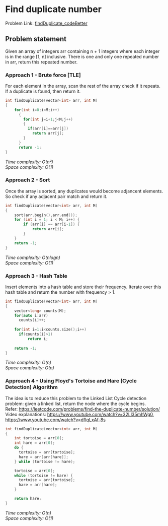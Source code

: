 # Find duplicate number
Problem Link: [findDuplicate_codeBetter](https://www.hackerrank.com/contests/temp-1621067388/challenges/algorithm-find-the-impostor)

## Problem statement
Given an array of integers arr containing n + 1 integers where each integer is in the range [1, n] inclusive.
There is one and only one repeated number in arr, return this repeated number.

### Approach 1 - Brute force [TLE]
For each element in the array, scan the rest of the array check if it repeats. If a duplicate is found, then return it.   
```cpp
int findDuplicate(vector<int> arr, int M)
{
    for(int i=0;i<M;i++)
      {
        for(int j=i+1;j<M;j++)
        {
          if(arr[i]==arr[j])
            return arr[j];
        }
      }
      return -1;
}
```
*Time complexity: O(n²)*   
*Space complexity: O(1)*


### Approach 2 - Sort
Once the array is sorted, any duplicates would become adjancent elements. So check if any adjacent pair match and return it.  
```cpp
int findDuplicate(vector<int> arr, int M)
{
    sort(arr.begin(),arr.end());
    for (int i = 1; i < M; i++) {
        if (arr[i] == arr[i-1]) {
            return arr[i];
        }
    }
    return -1;
}
```
*Time complexity: O(nlogn)*   
*Space complexity: O(1)*

### Approach 3 - Hash Table
Insert elements into a hash table and store their frequency. Iterate over this hash table and return the number with frequency > 1.
```cpp
int findDuplicate(vector<int> arr, int M)
{
    vector<long> counts(M);
    for(auto i:arr)
      counts[i]++;
  
    for(int i=1;i<counts.size();i++)
      if(counts[i]>1)
          return i;
  
    return -1;
}
```
*Time complexity: O(n)*   
*Space complexity: O(n)*

### Approach 4 - Using Floyd's Tortoise and Hare (Cycle Detection) Algorithm
The idea is to reduce this problem to the Linked List Cycle detection problem: given a linked list, return the node where the cycle begins.      
Refer: https://leetcode.com/problems/find-the-duplicate-number/solution/     
Video explanations: https://www.youtube.com/watch?v=32Ll35mhWg0, https://www.youtube.com/watch?v=dfIqLxAf-8s     
```cpp
int findDuplicate(vector<int> arr, int M)
{
    int tortoise = arr[0];
    int hare = arr[0];
    do {
      tortoise = arr[tortoise];
      hare = arr[arr[hare]];
    } while (tortoise != hare);

    tortoise = arr[0];
    while (tortoise != hare) {
      tortoise = arr[tortoise];
      hare = arr[hare];
    }

    return hare;
}
```
*Time complexity: O(n)*   
*Space complexity: O(1)*
